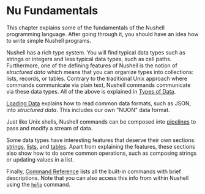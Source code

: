 # Nu Fundamentals

This chapter explains some of the fundamentals of the Nushell programming language.
After going through it, you should have an idea how to write simple Nushell programs.

Nushell has a rich type system.
You will find typical data types such as strings or integers and less typical data types, such as cell paths.
Furthermore, one of the defining features of Nushell is the notion of _structured data_ which means that you can organize types into collections: lists, records, or tables.
Contrary to the traditional Unix approach where commands communicate via plain text, Nushell commands communicate via these data types.
All of the above is explained in [Types of Data](types_of_data.md).

[Loading Data](loading_data.md) explains how to read common data formats, such as JSON, into _structured data_. This includes our own "NUON" data format.

Just like Unix shells, Nushell commands can be composed into [pipelines](pipelines.md) to pass and modify a stream of data.

Some data types have interesting features that deserve their own sections: [strings](working_with_strings.md), [lists](working_with_lists.md), and [tables](working_with_tables.md).
Apart from explaining the features, these sections also show how to do some common operations, such as composing strings or updating values in a list.

Finally, [Command Reference](/commands/) lists all the built-in commands with brief descriptions.
Note that you can also access this info from within Nushell using the [`help`](/commands/docs/help.md) command.
